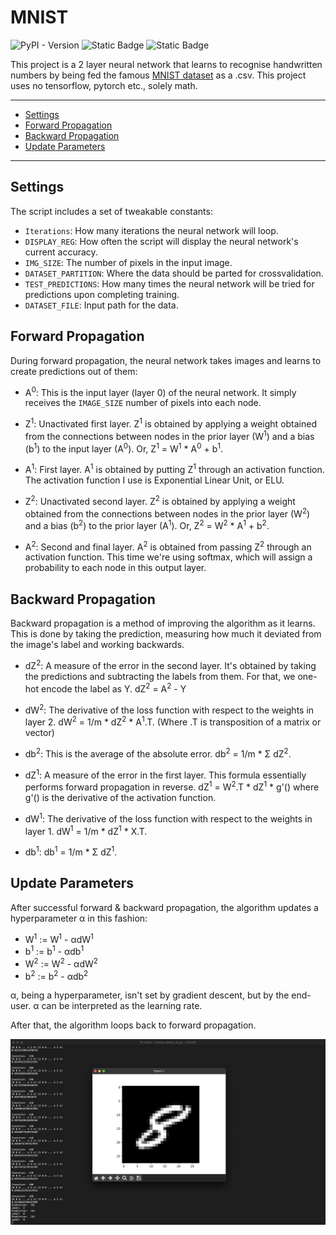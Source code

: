 # MNIST
![PyPI - Version](https://img.shields.io/pypi/v/numpy)
![Static Badge](https://img.shields.io/badge/dataset-mnist-purple)
![Static Badge](https://img.shields.io/badge/neural%20network-vanilla-yellow)

This project is a 2 layer neural network that learns to recognise handwritten numbers by being fed the famous [MNIST dataset](https://huggingface.co/datasets/mnist) as a .csv. This project uses no tensorflow, pytorch etc., solely math.

---------------------------------------
* [Settings](#settings)
* [Forward Propagation](#forward-propagation)
* [Backward Propagation](#backward-propagation)
* [Update Parameters](#update-parameters)

---------------------------------------

## Settings
The script includes a set of tweakable constants:
* `Iterations`: How many iterations the neural network will loop.
* `DISPLAY_REG`: How often the script will display the neural network's current accuracy.
* `IMG_SIZE`: The number of pixels in the input image.
* `DATASET_PARTITION`: Where the data should be parted for crossvalidation.
* `TEST_PREDICTIONS`: How many times the neural network will be tried for predictions upon completing training.
* `DATASET_FILE`: Input path for the data.

## Forward Propagation
During forward propagation, the neural network takes images and learns to create predictions out of them:
* A<sup>0</sup>: This is the input layer (layer 0) of the neural network. It simply receives the `IMAGE_SIZE` number of pixels into each node.

* Z<sup>1</sup>: Unactivated first layer. Z<sup>1</sup> is obtained by applying a weight obtained from the connections between nodes in the prior layer (W<sup>1</sup>) and a bias (b<sup>1</sup>) to the input layer (A<sup>0</sup>). Or, Z<sup>1</sup> = W<sup>1</sup> * A<sup>0</sup> + b<sup>1</sup>.
* A<sup>1</sup>: First layer. A<sup>1</sup> is obtained by putting Z<sup>1</sup> through an activation function. The activation function I use is Exponential Linear Unit, or ELU.

* Z<sup>2</sup>: Unactivated second layer. Z<sup>2</sup> is obtained by applying a weight obtained from the connections between nodes in the prior layer (W<sup>2</sup>) and a bias (b<sup>2</sup>) to the prior layer (A<sup>1</sup>). Or, Z<sup>2</sup> = W<sup>2</sup> * A<sup>1</sup> + b<sup>2</sup>.
* A<sup>2</sup>: Second and final layer. A<sup>2</sup> is obtained from passing Z<sup>2</sup> through an activation function. This time we're using softmax, which will assign a probability to each node in this output layer.

## Backward Propagation
Backward propagation is a method of improving the algorithm as it learns. This is done by taking the prediction, measuring how much it deviated from the image's label and working backwards.
* dZ<sup>2</sup>: A measure of the error in the second layer. It's obtained by taking the predictions and subtracting the labels from them. For that, we one-hot encode the label as Y. dZ<sup>2</sup> = A<sup>2</sup> - Y
* dW<sup>2</sup>: The derivative of the loss function with respect to the weights in layer 2. dW<sup>2</sup> = 1/m * dZ<sup>2</sup> * A<sup>1</sup>.T. (Where .T is transposition of a matrix or vector)
* db<sup>2</sup>: This is the average of the absolute error. db<sup>2</sup> = 1/m * Σ dZ<sup>2</sup>.

* dZ<sup>1</sup>: A measure of the error in the first layer. This formula essentially performs forward propagation in reverse. dZ<sup>1</sup> = W<sup>2</sup>.T * dZ<sup>1</sup> * g'() where g'() is the derivative of the activation function.
* dW<sup>1</sup>: The derivative of the loss function with respect to the weights in layer 1. dW<sup>1</sup> = 1/m * dZ<sup>1</sup> * X.T.
* db<sup>1</sup>: db<sup>1</sup> = 1/m * Σ dZ<sup>1</sup>.

## Update Parameters
After successful forward & backward propagation, the algorithm updates a hyperparameter α in this fashion:
* W<sup>1</sup> := W<sup>1</sup> - αdW<sup>1</sup>
* b<sup>1</sup> := b<sup>1</sup> - αdb<sup>1</sup>
* W<sup>2</sup> := W<sup>2</sup> - αdW<sup>2</sup>
* b<sup>2</sup> := b<sup>2</sup> - αdb<sup>2</sup>

α, being a hyperparameter, isn't set by gradient descent, but by the end-user. α can be interpreted as the learning rate.

After that, the algorithm loops back to forward propagation.

![Example](https://github.com/raneamri/mnist/blob/master/img/example.png)